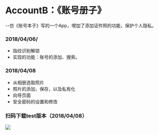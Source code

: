 # AccountB：《账号册子》
--仿《账号本子》写的一个App，增加了添加证件照的功能，保护个人隐私。
### 2018/04/06/
* 指纹识别解锁
* 实现的功能：账号的添加、搜索。
### 2018/04/08
* 从相册选取照片
* 照片的添加，保存，以及私有化
* 向导页面
* 安全密码的设置和修改


### 扫码下载test版本（2018/04/08）
![](https://i.imgur.com/rGdCmYs.png)
